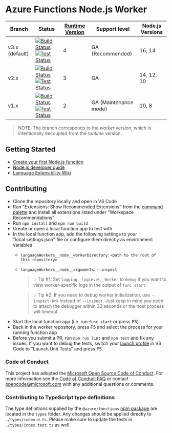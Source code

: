 # Azure Functions Node.js Worker

|Branch|Status|[Runtime Version](https://docs.microsoft.com/azure/azure-functions/functions-versions)|Support level|Node.js Versions|
|---|---|---|---|---|
|v3.x (default)|[![Build Status](https://img.shields.io/azure-devops/build/azfunc/Azure%2520Functions/10/v3.x)](https://azfunc.visualstudio.com/Azure%20Functions/_build/latest?definitionId=10&branchName=v3.x) [![Test Status](https://img.shields.io/azure-devops/tests/azfunc/Azure%2520Functions/99/v3.x?compact_message)](https://azfunc.visualstudio.com/Azure%20Functions/_build/latest?definitionId=99&branchName=v3.x)|4|GA (Recommended)|16, 14|
|v2.x|[![Build Status](https://img.shields.io/azure-devops/build/azfunc/Azure%2520Functions/10/v2.x)](https://azfunc.visualstudio.com/Azure%20Functions/_build/latest?definitionId=10&branchName=v2.x) [![Test Status](https://img.shields.io/azure-devops/tests/azfunc/Azure%2520Functions/99/v2.x?compact_message)](https://azfunc.visualstudio.com/Azure%20Functions/_build/latest?definitionId=99&branchName=v2.x)|3|GA|14, 12, 10|
|v1.x|[![Build Status](https://img.shields.io/azure-devops/build/azfunc/Azure%2520Functions/10/v1.x)](https://azfunc.visualstudio.com/Azure%20Functions/_build/latest?definitionId=10&branchName=v1.x) [![Test Status](https://img.shields.io/azure-devops/tests/azfunc/Azure%2520Functions/10/v1.x?compact_message)](https://azfunc.visualstudio.com/Azure%20Functions/_build/latest?definitionId=10&branchName=v1.x)|2|GA (Maintenance mode)|10, 8|

> NOTE: The branch corresponds to the _worker_ version, which is intentionally decoupled from the _runtime_ version.

## Getting Started

- [Create your first Node.js function](https://docs.microsoft.com/azure/azure-functions/create-first-function-vs-code-node)
- [Node.js developer guide](https://docs.microsoft.com/azure/azure-functions/functions-reference-node)
- [Language Extensibility Wiki](https://github.com/Azure/azure-webjobs-sdk-script/wiki/Language-Extensibility)

## Contributing

- Clone the repository locally and open in VS Code
- Run "Extensions: Show Recommended Extensions" from the [command palette](https://code.visualstudio.com/docs/getstarted/userinterface#_command-palette) and install all extensions listed under "Workspace Recommendations"
- Run `npm install` and `npm run build`
- Create or open a local function app to test with
- In the local function app, add the following settings to your "local.settings.json" file or configure them directly as environment variables
  - `languageWorkers__node__workerDirectory`: `<path to the root of this repository>`
  - `languageWorkers__node__arguments`: `--inspect`
    > 💡 Tip #1: Set `logging__logLevel__Worker` to `debug` if you want to view worker-specific logs in the output of `func start`

    > 💡 Tip #2: If you need to debug worker initialization, use `--inspect-brk` instead of `--inspect`. Just keep in mind you need to attach the debugger within 30 seconds or the host process will timeout.
- Start the local function app (i.e. run `func start` or press <kbd>F5</kbd>)
- Back in the worker repository, press <kbd>F5</kbd> and select the process for your running function app
- Before you submit a PR, run `npm run lint` and `npm test` and fix any issues. If you want to debug the tests, switch your [launch profile](https://code.visualstudio.com/docs/editor/debugging) in VS Code to "Launch Unit Tests" and press <kbd>F5</kbd>.


### Code of Conduct

This project has adopted the [Microsoft Open Source Code of Conduct](https://opensource.microsoft.com/codeofconduct/). For more information see the [Code of Conduct FAQ](https://opensource.microsoft.com/codeofconduct/faq/) or contact [opencode@microsoft.com](mailto:opencode@microsoft.com) with any additional questions or comments.

### Contributing to TypeScript type definitions

The type definitions supplied by the `@azure/functions` [npm package](https://www.npmjs.com/package/@azure/functions) are located in the `types` folder. Any changes should be applied directly to `./types/index.d.ts`. Please make sure to update the tests in `./types/index.test.ts` as well.